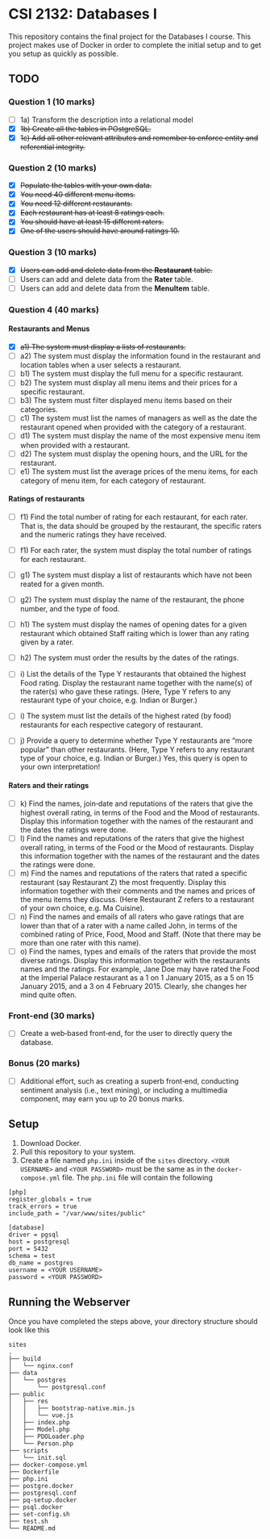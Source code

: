 # CSI 2132: Databases I

This repository contains the final project for the Databases I course. This project makes use of Docker in order to complete the initial setup and to get you setup as quickly as possible.

## TODO

### Question 1 (10 marks)

- [ ] 1a) Transform the description into a relational model
- [x] ~~1b) Create all the tables in POstgreSQL.~~
- [x] ~~1c) Add all other relevant attributes and remember to enforce entity and referential integrity.~~

### Question 2 (10 marks)

- [x] ~~Populate the tables with your own data.~~
- [x] ~~You need 40 different menu items.~~
- [x] ~~You need 12 different restaurants.~~
- [x] ~~Each restaurant has at least 8 ratings each.~~
- [x] ~~You should have at least 15 different raters.~~
- [x] ~~One of the users should have around ratings 10.~~

### Question 3 (10 marks)

- [x] ~~Users can add and delete data from the **Restaurant** table.~~
- [ ] Users can add and delete data from the **Rater** table.
- [ ] Users can add and delete data from the **MenuItem** table.

### Question 4 (40 marks)

#### Restaurants and Menus

- [x] ~~a1) The system must display a lists of restaurants.~~
- [ ] a2) The system must display the information found in the restaurant and location tables when a user selects a restaurant.
- [ ] b1) The system must display the full menu for a specific restaurant.
- [ ] b2) The system must display all menu items and their prices for a specific restaurant.
- [ ] b3) The system must filter displayed menu items based on their categories.
- [ ] c1) The system must list the names of managers as well as the date the restaurant opened when provided with the category of a restaurant.
- [ ] d1) The system must display the name of the most expensive menu item when provided with a restaurant.
- [ ] d2) The system must display the opening hours, and the URL for the restaurant.
- [ ] e1) The system must list the average prices of the menu items, for each category of menu item, for each category of restaurant.

#### Ratings of restaurants

- [ ] f1) Find the total number of rating for each restaurant, for each rater. That is, the data should be grouped by the restaurant, the specific raters and the numeric ratings they have received.
- [ ] f1) For each rater, the system must display the total number of ratings for each restaurant.

- [ ] g1) The system must display a list of restaurants which have not been reated for a given month.
- [ ] g2) The system must display the name of the restaurant, the phone number, and the type of food.

- [ ] h1) The system must display the names of opening dates for a given restaurant which obtained Staff raiting which is lower than any rating given by a rater. 
- [ ] h2) The system must order the results by the dates of the ratings.

- [ ] i) List the details of the Type Y restaurants that obtained the highest Food rating. Display the restaurant name together with the name(s) of the rater(s) who gave these ratings. (Here, Type Y refers to any restaurant type of your choice, e.g. Indian or Burger.)
- [ ] i) The system must list the details of the highest rated (by food) restaurants for each respective category of restaurant. 
- [ ] j) Provide a query to determine whether Type Y restaurants are “more popular” than other restaurants. (Here, Type Y refers to any restaurant type of your choice, e.g. Indian or Burger.) Yes, this query is open to your own interpretation!

#### Raters and their ratings

- [ ] k) Find the names, join‐date and reputations of the raters that give the highest overall rating, in terms of the Food and the Mood of restaurants. Display this information together with the names of the restaurant and the dates the ratings were done.
- [ ] l) Find the names and reputations of the raters that give the highest overall rating, in terms of the Food or the Mood of restaurants. Display this information together with the names of the restaurant and the dates the ratings were done.
- [ ] m) Find the names and reputations of the raters that rated a specific restaurant (say Restaurant Z) the most frequently. Display this information together with their comments and the names and prices of the menu items they discuss. (Here Restaurant Z refers to a restaurant of your own choice, e.g. Ma Cuisine).
- [ ] n) Find the names and emails of all raters who gave ratings that are lower than that of a rater with a name called John, in terms of the combined rating of Price, Food, Mood and Staff. (Note that there may be more than one rater with this name).
- [ ] o) Find the names, types and emails of the raters that provide the most diverse ratings. Display this information together with the restaurants names and the ratings. For example, Jane Doe may have rated the Food at the Imperial Palace restaurant as a 1 on 1 January 2015, as a 5 on 15 January 2015, and a 3 on 4 February 2015. Clearly, she changes her mind quite often.

### Front-end (30 marks)

- [ ] Create a web‐based front‐end, for the user to directly query the database. 

### Bonus (20 marks)

- [ ] Additional effort, such as creating a superb front‐end, conducting sentiment analysis (i.e., text mining), or including a multimedia component, may earn you up to 20 bonus marks.

## Setup

1. Download Docker.
2. Pull this repository to your system.
3. Create a file named `php.ini` inside of the `sites` directory. `<YOUR USERNAME>` and `<YOUR PASSWORD>` must be the same as in the `docker-compose.yml` file. The `php.ini` file will contain the following

```
[php]
register_globals = true
track_errors = true
include_path = "/var/www/sites/public"

[database]
driver = pgsql
host = postgresql
port = 5432
schema = test
db_name = postgres
username = <YOUR USERNAME>
password = <YOUR PASSWORD>
```

## Running the Webserver

Once you have completed the steps above, your directory structure should look like this

```
sites
.
├── build
│   └── nginx.conf
├── data
│   └── postgres
│       └── postgresql.conf
├── public
│   ├── res
│   │   ├── bootstrap-native.min.js
│   │   └── vue.js
│   ├── index.php
│   ├── Model.php
│   ├── PDOLoader.php
│   └── Person.php
├── scripts
│   └── init.sql
├── docker-compose.yml
├── Dockerfile
├── php.ini
├── postgre.docker
├── postgresql.conf
├── pq-setup.docker
├── psql.docker
├── set-config.sh
├── test.sh
└── README.md
```
